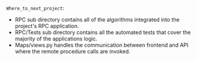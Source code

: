 `Where_to_next_project`:
- RPC sub directory contains all of the algorithms integrated into the project's RPC application.
- RPC/Tests sub directory contains all the automated tests that cover the majority of the applications logic.
- Maps/views.py handles the communication between frontend and API where the remote procedure calls are invoked.
